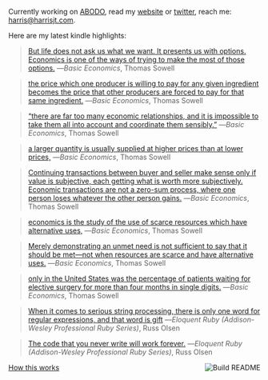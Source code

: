 Currently working on [ABODO](https://abodo.com/about), read my [website](https://harrisjt.com) or [twitter](https://twitter.com/harrisjt_), reach me: [harris@harrisjt.com](mailto:harris@harrisjt.com).

Here are my latest kindle highlights:
> [But life does not ask us what we want. It presents us with options. Economics is one of the ways of trying to make the most of those options.](kindle://book?action=open&asin=B00L4FSSTA&location=208) ―<cite>Basic Economics</cite>, Thomas Sowell

> [the price which one producer is willing to pay for any given ingredient becomes the price that other producers are forced to pay for that same ingredient.](kindle://book?action=open&asin=B00L4FSSTA&location=385) ―<cite>Basic Economics</cite>, Thomas Sowell

> [“there are far too many economic relationships, and it is impossible to take them all into account and coordinate them sensibly.”](kindle://book?action=open&asin=B00L4FSSTA&location=499) ―<cite>Basic Economics</cite>, Thomas Sowell

> [a larger quantity is usually supplied at higher prices than at lower prices,](kindle://book?action=open&asin=B00L4FSSTA&location=578) ―<cite>Basic Economics</cite>, Thomas Sowell

> [Continuing transactions between buyer and seller make sense only if value is subjective, each getting what is worth more subjectively. Economic transactions are not a zero-sum process, where one person loses whatever the other person gains.](kindle://book?action=open&asin=B00L4FSSTA&location=602) ―<cite>Basic Economics</cite>, Thomas Sowell

> [economics is the study of the use of scarce resources which have alternative uses,](kindle://book?action=open&asin=B00L4FSSTA&location=646) ―<cite>Basic Economics</cite>, Thomas Sowell

> [Merely demonstrating an unmet need is not sufficient to say that it should be met—not when resources are scarce and have alternative uses.](kindle://book?action=open&asin=B00L4FSSTA&location=657) ―<cite>Basic Economics</cite>, Thomas Sowell

> [only in the United States was the percentage of patients waiting for elective surgery for more than four months in single digits.](kindle://book?action=open&asin=B00L4FSSTA&location=997) ―<cite>Basic Economics</cite>, Thomas Sowell

> [When it comes to serious string processing, there is only one word for regular expressions, and that word is gift](kindle://book?action=open&asin=B004MMEJ36&location=1374) ―<cite>Eloquent Ruby (Addison-Wesley Professional Ruby Series)</cite>, Russ Olsen

> [The code that you never write will work forever.](kindle://book?action=open&asin=B004MMEJ36&location=1648) ―<cite>Eloquent Ruby (Addison-Wesley Professional Ruby Series)</cite>, Russ Olsen

<a href='https://github.com/HarrisJT/HarrisJT/actions'><img src='https://github.com/HarrisJT/HarrisJT/workflows/Build%20README/badge.svg' align='right' alt='Build README'></a> <a href='https://github.com/HarrisJT/HarrisJT/blob/master/index.rb'>How this works</a>
